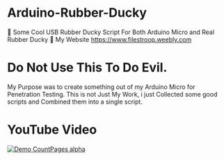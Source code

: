 # Arduino-Rubber-Ducky
🐤  Some Cool USB Rubber Ducky Script For Both Arduino Micro and Real Rubber Ducky 🐥
  My Website https://www.filestroop.weebly.com
# Do Not Use This To Do Evil.
  My Purpose was to create something out of my Arduino Micro for Penetration Testing.
  This is not Just My Work, i just Collected some good scripts and Combined them into a single script.
# YouTube Video
[![Demo CountPages alpha](https://j.gifs.com/qjG7kR.gif)](https://www.youtube.com/watch?v=-Dieqo0c-hQ)



